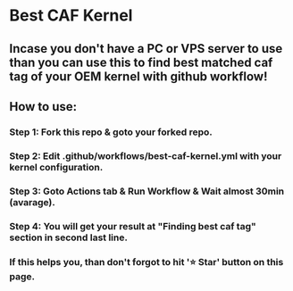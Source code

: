 # Best CAF Kernel
## Incase you don't have a PC or VPS server to use than you can use this to find best matched caf tag of your OEM kernel with github workflow!
## How to use:
### Step 1: Fork this repo & goto your forked repo.
### Step 2: Edit .github/workflows/best-caf-kernel.yml with your kernel configuration.
### Step 3: Goto Actions tab & Run Workflow & Wait almost 30min (avarage).
### Step 4: You will get your result at "Finding best caf tag" section in second last line.


### If this helps you, than don't forgot to hit '⭐ Star' button on this page.
